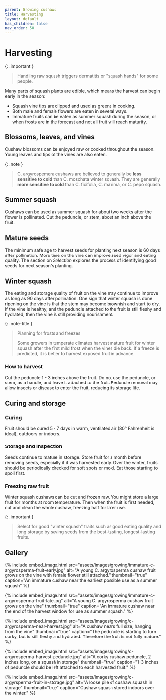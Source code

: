 ```yaml
---
parent: Growing cushaws
title: Harvesting
layout: default
has_children: false
nav_order: 50
---
```


# Harvesting

{: .important }
> Handling raw squash triggers dermatitis or "squash hands" for some people.

Many parts of squash plants are edible, which means the harvest can begin early in the season:

- Squash vine tips are clipped and used as greens in cooking.
- Both male and female flowers are eaten in several ways.
- Immature fruits can be eaten as summer squash during the season, or when frosts are in the forecast and not all fruit will reach maturity.

## Blossoms, leaves, and vines
Cushaw blossoms can be enjoyed raw or cooked throughout the season. Young leaves and tips of the vines are also eaten.

{: .note }
> C. argyrospemera cushaws are believed to generally be **less sensitive to cold** than C. moschata winter squash. They are generally **more sensitive to cold** than C. ficifolia, C. maxima, or C. pepo squash.

## Summer squash

Cushaws can be used as summer squash for about two weeks after the flower is pollinated. Cut the peduncle, or stem, about an inch above the fruit.

## Mature seeds

The minimum safe age to harvest seeds for planting next season is 60 days after pollination. More time on the vine can improve seed vigor and eating quality. The section on _Selection_ explores the process of identifying good seeds for next season's planting.

## Winter squash

The eating and storage quality of fruit on the vine may continue to improve as long as 90 days after pollination. 
One sign that winter squash is done ripening on the vine is that the stem may become brownish and start to dry. If the vine is healthy, and the peduncle attached to the fruit is still fleshy and hydrated, then the vine is still providing nourishment.

{: .note-title }
> Planning for frosts and freezes
>
> Some growers in temperate climates harvest mature fruit for winter squash after the first mild frost when the vines die back. If a freeze is predicted, it is better to harvest exposed fruit in advance.

### How to harvest

Cut the peduncle 1 - 3 inches above the fruit. Do not use the peduncle, or stem, as a handle, and leave it attached to the fruit. Peduncle removal may allow insects or disease to enter the fruit, reducing its storage life.

## Curing and storage

### Curing

Fruit should be cured 5 - 7 days in warm, ventilated air (80° Fahrenheit is ideal), outdoors or indoors.

### Storage and inspection

Seeds continue to mature in storage. Store fruit for a month before removing seeds, especially if it was harvested early. Over the winter, fruits should be periodically checked for soft spots or mold. Eat those starting to spoil first. 

### Freezing raw fruit

Winter squash cushaws can be cut and frozen raw. You might store a large fruit for months at room temperature. Then when the fruit is first needed, cut and clean the whole cushaw, freezing half for later use.

{: .important }
>Select for good "winter squash" traits such as good eating quality and long storage by saving seeds from the best-tasting, longest-lasting fruits.

## Gallery

{% include embed_image.html
    src="assets/images/growing/immature-c-argyrosperma-fruit-early.jpg"
    alt="A young C. argyrosperma cushaw fruit grows on the vine with female flower still attached."
    thumbnail="true"
    caption="An immature cushaw near the earliest possible use as a summer squash"
%}

{% include embed_image.html
    src="assets/images/growing/immature-c-argyrosperma-fruit-late.jpg"
    alt="A young C. argyrosperma cushaw fruit grows on the vine"
    thumbnail="true"
    caption="An immature cushaw near the end of the harvest window for use as summer squash."
%}

{% include embed_image.html
    src="assets/images/growing/c-argyrosperma-near-harvest.jpg"
    alt="A cushaw nears full size, hanging from the vine"
    thumbnail="true"
    caption="The peduncle is starting to turn corky, but is still fleshy and hydrated. Therefore the fruit is not fully mature."
%}

{% include embed_image.html
    src="assets/images/growing/c-argyrosperma-harvest-peduncle.jpg"
    alt="A corky cushaw peduncle, 2 inches long, on a squash in storage"
    thumbnail="true"
    caption="1-3 inches of peduncle should be left attached to each harvested fruit."
%}

{% include embed_image.html
    src="assets/images/growing/c-argyrsperma-fruit-in-storage.jpg"
    alt="A loose pile of cushaw squash in storage"
    thumbnail="true"
    caption="Cushaw squash stored indoors over the winter."
%}